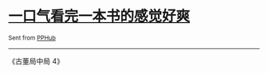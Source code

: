# [一口气看完一本书的感觉好爽](https://github.com/yihong0618/gitblog/issues/146)



<sub>Sent from <a href="https://apps.apple.com/cn/app/id1314212521">PPHub</a></sub>

---

《古董局中局 4》